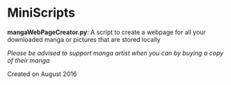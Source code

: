 # MiniScripts
<p><b>mangaWebPageCreator.py</b>: A script to create a webpage for all your downloaded manga or pictures that are stored locally</p>
<p><i>Please be advised to support manga artist when you can by buying a copy of their manga</i></p>
<p>Created on August 2016<p/>
